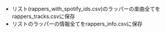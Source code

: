 - リスト(rappers_with_spotify_ids.csv)のラッパーの楽曲全てをrappers_tracks.csvに保存
- リストのラッパーの情報全てをrappers_info.csvに保存